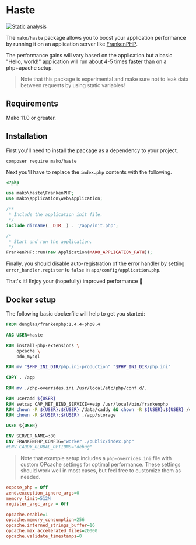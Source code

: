 # Haste

[![Static analysis](https://github.com/mako-framework/haste/actions/workflows/static-analysis.yml/badge.svg)](https://github.com/mako-framework/haste/actions/workflows/static-analysis.yml)

The `mako/haste` package allows you to boost your application performance by running it on an application server like [FrankenPHP](https://frankenphp.dev/).

The performance gains will vary based on the application but a basic "Hello, world!" application will run about 4-5 times faster than on a php+apache setup.

> Note that this package is experimental and make sure not to leak data between requests by using static variables!

## Requirements

Mako 11.0 or greater.

## Installation

First you'll need to install the package as a dependency to your project.

```
composer require mako/haste
```

Next you'll have to replace the `index.php` contents with the following.

```php
<?php

use mako\haste\FrankenPHP;
use mako\application\web\Application;

/**
 * Include the application init file.
 */
include dirname(__DIR__) . '/app/init.php';

/*
 * Start and run the application.
 */
FrankenPHP::run(new Application(MAKO_APPLICATION_PATH));
```

Finally, you should disable auto-registration of the error handler by setting `error_handler.register` to `false` in `app/config/application.php`.

That's it! Enjoy your (hopefully) improved performance 🎉

## Docker setup

The following basic dockerfile will help to get you started:

```dockerfile
FROM dunglas/frankenphp:1.4.4-php8.4

ARG USER=haste

RUN install-php-extensions \
	opcache \
	pdo_mysql

RUN mv "$PHP_INI_DIR/php.ini-production" "$PHP_INI_DIR/php.ini"

COPY . /app

RUN mv ./php-overrides.ini /usr/local/etc/php/conf.d/.

RUN useradd ${USER}
RUN setcap CAP_NET_BIND_SERVICE=+eip /usr/local/bin/frankenphp
RUN chown -R ${USER}:${USER} /data/caddy && chown -R ${USER}:${USER} /config/caddy
RUN chown -R ${USER}:${USER} ./app/storage

USER ${USER}

ENV SERVER_NAME=:80
ENV FRANKENPHP_CONFIG="worker ./public/index.php"
#ENV CADDY_GLOBAL_OPTIONS="debug"
```

> Note that example setup includes a `php-overrides.ini` file with custom OPcache settings for optimal performance. These settings should work well in most cases, but feel free to customize them as needed.

```ini
expose_php = Off
zend.exception_ignore_args=0
memory_limit=512M
register_argc_argv = Off

opcache.enable=1
opcache.memory_consumption=256
opcache.interned_strings_buffer=16
opcache.max_accelerated_files=20000
opcache.validate_timestamps=0
```
